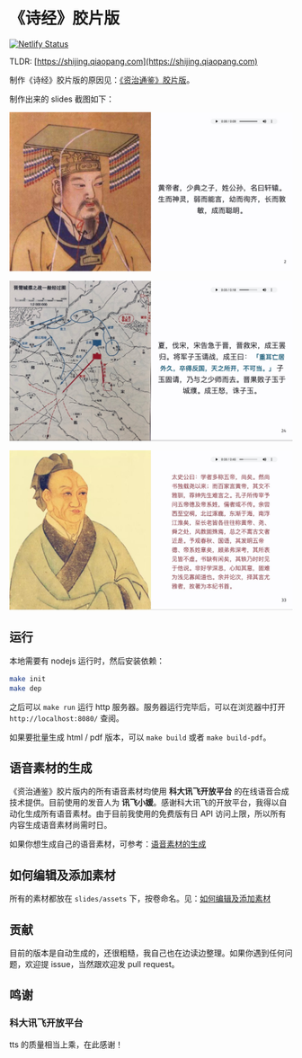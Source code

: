 # 《诗经》胶片版

[![Netlify Status](https://api.netlify.com/api/v1/badges/d04c0d0f-965e-4bc6-95cd-bf78bca2fba7/deploy-status)](https://app.netlify.com/sites/shi-ji/deploys)

TLDR: [https://shijing.qiaopang.com](https://shijing.qiaopang.com)

制作《诗经》胶片版的原因见：[《资治通鉴》胶片版](https://github.com/tyrchen/tongjian)。

制作出来的 slides 截图如下：

![](assets/snapshots/snapshot1.jpg)

![](assets/snapshots/snapshot2.jpg)

![](assets/snapshots/snapshot3.jpg)


## 运行

本地需要有 nodejs 运行时，然后安装依赖：

```bash
make init
make dep
```

之后可以 `make run` 运行 http 服务器。服务器运行完毕后，可以在浏览器中打开 `http://localhost:8080/` 查阅。

如果要批量生成 html / pdf 版本，可以 `make build` 或者 `make build-pdf`。

## 语音素材的生成

《资治通鉴》胶片版内的所有语音素材均使用 __科大讯飞开放平台__ 的在线语音合成技术提供。目前使用的发音人为 __讯飞小媛__。感谢科大讯飞的开放平台，我得以自动化生成所有语音素材。由于目前我使用的免费版有日 API 访问上限，所以所有内容生成语音素材尚需时日。

如果你想生成自己的语音素材，可参考：[语音素材的生成](https://github.com/tyrchen/tongjian#%E8%AF%AD%E9%9F%B3%E7%B4%A0%E6%9D%90%E7%9A%84%E7%94%9F%E6%88%90)

## 如何编辑及添加素材

所有的素材都放在 `slides/assets` 下，按卷命名。见：[如何编辑及添加素材](https://github.com/tyrchen/tongjian#%E5%A6%82%E4%BD%95%E7%BC%96%E8%BE%91%E5%8F%8A%E6%B7%BB%E5%8A%A0%E7%B4%A0%E6%9D%90)


## 贡献

目前的版本是自动生成的，还很粗糙，我自己也在边读边整理。如果你遇到任何问题，欢迎提 issue，当然跟欢迎发 pull request。


## 鸣谢

### 科大讯飞开放平台

tts 的质量相当上乘，在此感谢！
